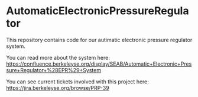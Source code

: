 # AutomaticElectronicPressureRegulator

This repository contains code for our autimatic electronic pressure regulator system.

You can read more about the system here: https://confluence.berkeleyse.org/display/SEAB/Automatic+Electronic+Pressure+Regulator+%28EPR%29+System

You can see current tickets involved with this project here: https://jira.berkeleyse.org/browse/PRP-39
